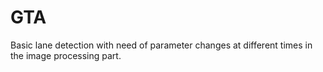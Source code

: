 # GTA
Basic lane detection with need of parameter changes at different times in the image processing part.

